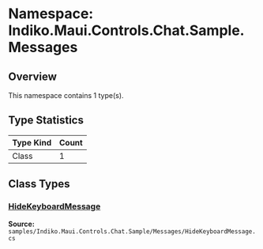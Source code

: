 # Namespace: Indiko.Maui.Controls.Chat.Sample.Messages

## Overview

This namespace contains 1 type(s).

## Type Statistics

| Type Kind | Count |
|-----------|-------|
| Class | 1 |

## Class Types

### [HideKeyboardMessage](../classes/Indiko.Maui.Controls.Chat.Sample.Messages.HideKeyboardMessage.md)

**Source:** `samples/Indiko.Maui.Controls.Chat.Sample/Messages/HideKeyboardMessage.cs`

